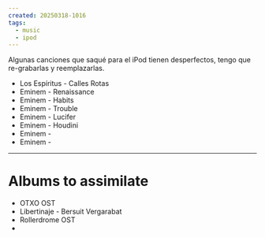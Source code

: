 ```yaml
---
created: 20250318-1016
tags:
  - music
  - ipod
---
```



Algunas canciones que saqué para el iPod tienen desperfectos, tengo que re-grabarlas y reemplazarlas.

- Los Espíritus - Calles Rotas
- Eminem - Renaissance
- Eminem - Habits
- Eminem - Trouble
- Eminem - Lucifer
- Eminem - Houdini
- Eminem - 
- Eminem -


---

# Albums to assimilate

- OTXO OST
- Libertinaje - Bersuit Vergarabat
- Rollerdrome OST
- 
